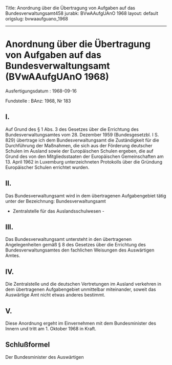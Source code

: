Title: Anordnung über die Übertragung von Aufgaben auf das Bundesverwaltungsamt458
jurabk: BVwAAufgUAnO 1968
layout: default
origslug: bvwaaufguano_1968


---

# Anordnung über die Übertragung von Aufgaben auf das Bundesverwaltungsamt (BVwAAufgUAnO 1968)

Ausfertigungsdatum
:   1968-09-16

Fundstelle
:   BAnz: 1968, Nr 183



## I.

Auf Grund des § 1 Abs. 3 des Gesetzes über die Errichtung des
Bundesverwaltungsamtes vom 28. Dezember 1959 (Bundesgesetzbl. I S.
829) übertrage ich dem Bundesverwaltungsamt die Zuständigkeit für die
Durchführung der Maßnahmen, die sich aus der Förderung deutscher
Schulen im Ausland sowie der Europäischen Schulen ergeben, die auf
Grund des von den Mitgliedsstaaten der Europäischen Gemeinschaften am
13\. April 1962 in Luxemburg unterzeichneten Protokolls über die
Gründung Europäischer Schulen errichtet wurden.


## II.

Das Bundesverwaltungsamt wird in dem übertragenen Aufgabengebiet tätig
unter der Bezeichnung:
Bundesverwaltungsamt
- Zentralstelle für das Auslandsschulwesen -


## III.

Das Bundesverwaltungsamt untersteht in den übertragenen
Angelegenheiten gemäß § 8 des Gesetzes über die Errichtung des
Bundesverwaltungsamtes den fachlichen Weisungen des Auswärtigen Amtes.


## IV.

Die Zentralstelle und die deutschen Vertretungen im Ausland verkehren
in dem übertragenen Aufgabengebiet unmittelbar miteinander, soweit das
Auswärtige Amt nicht etwas anderes bestimmt.


## V.

Diese Anordnung ergeht im Einvernehmen mit dem Bundesminister des
Innern und tritt am 1. Oktober 1968 in Kraft.


## Schlußformel

Der Bundesminister des Auswärtigen

